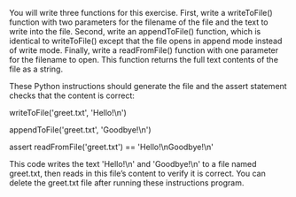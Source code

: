 You will write three functions for this exercise. First, write a writeToFile() function with two parameters for the filename of the file and the text to write into the file. Second, write an appendToFile() function, which is identical to writeToFile() except that the file opens in append mode instead of write mode. Finally, write a readFromFile() function with one parameter for the filename to open. This function returns the full text contents of the file as a string.

These Python instructions should generate the file and the assert statement checks that the content is correct:

writeToFile('greet.txt', 'Hello!\n')

appendToFile('greet.txt', 'Goodbye!\n')

assert readFromFile('greet.txt') == 'Hello!\nGoodbye!\n'

This code writes the text 'Hello!\n' and 'Goodbye!\n' to a file named greet.txt, then reads in this file’s content to verify it is correct. You can delete the greet.txt file after running these instructions program.
